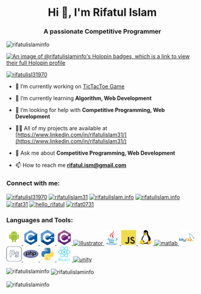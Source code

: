 <h1 align="center">Hi 👋, I'm Rifatul Islam</h1>
<h3 align="center">A passionate Competitive Programmer</h3>

<p align="left"> <img src="https://komarev.com/ghpvc/?username=rifatulislaminfo&label=Profile%20views&color=0e75b6&style=flat" alt="rifatulislaminfo" /> </p>

[![An image of @rifatulislaminfo's Holopin badges, which is a link to view their full Holopin profile](https://holopin.me/rifatulislaminfo)](https://holopin.io/@rifatulislaminfo)

<p align="left"> <a href="https://twitter.com/rifatulisl31970" target="blank"><img src="https://img.shields.io/twitter/follow/rifatulisl31970?logo=twitter&style=for-the-badge" alt="rifatulisl31970" /></a> </p>

- 🔭 I’m currently working on [TicTacToe Game](https://github.com/rifatulislaminfo/tic-tac-toe-game-multiplayer-and-online-version.)

- 🌱 I’m currently learning **Algorithm, Web Development**

- 🤝 I’m looking for help with **Competitive Programming, Web Development**

- 👨‍💻 All of my projects are available at [https://www.linkedin.com/in/rifatulislam31/](https://www.linkedin.com/in/rifatulislam31/)

- 💬 Ask me about **Competitive Programming, Web Development**

- 📫 How to reach me **rifatul.ism@gmail.com**

<h3 align="left">Connect with me:</h3>
<p align="left">
<a href="https://twitter.com/rifatulisl31970" target="blank"><img align="center" src="https://raw.githubusercontent.com/rahuldkjain/github-profile-readme-generator/master/src/images/icons/Social/twitter.svg" alt="rifatulisl31970" height="30" width="40" /></a>
<a href="https://linkedin.com/in/rifatulislam31" target="blank"><img align="center" src="https://raw.githubusercontent.com/rahuldkjain/github-profile-readme-generator/master/src/images/icons/Social/linked-in-alt.svg" alt="rifatulislam31" height="30" width="40" /></a>
<a href="https://fb.com/rifatulislam.info" target="blank"><img align="center" src="https://raw.githubusercontent.com/rahuldkjain/github-profile-readme-generator/master/src/images/icons/Social/facebook.svg" alt="rifatulislam.info" height="30" width="40" /></a>
<a href="https://instagram.com/rifatulislam.info" target="blank"><img align="center" src="https://raw.githubusercontent.com/rahuldkjain/github-profile-readme-generator/master/src/images/icons/Social/instagram.svg" alt="rifatulislam.info" height="30" width="40" /></a>
<a href="https://www.codechef.com/users/rifat31" target="blank"><img align="center" src="https://cdn.jsdelivr.net/npm/simple-icons@3.1.0/icons/codechef.svg" alt="rifat31" height="30" width="40" /></a>
<a href="https://www.hackerrank.com/hello_rifatul" target="blank"><img align="center" src="https://raw.githubusercontent.com/rahuldkjain/github-profile-readme-generator/master/src/images/icons/Social/hackerrank.svg" alt="hello_rifatul" height="30" width="40" /></a>
<a href="https://codeforces.com/profile/rifat0731" target="blank"><img align="center" src="https://raw.githubusercontent.com/rahuldkjain/github-profile-readme-generator/master/src/images/icons/Social/codeforces.svg" alt="rifat0731" height="30" width="40" /></a>
</p>

<h3 align="left">Languages and Tools:</h3>
<p align="left"> <a href="https://developer.android.com" target="_blank" rel="noreferrer"> <img src="https://raw.githubusercontent.com/devicons/devicon/master/icons/android/android-original-wordmark.svg" alt="android" width="40" height="40"/> </a> <a href="https://www.cprogramming.com/" target="_blank" rel="noreferrer"> <img src="https://raw.githubusercontent.com/devicons/devicon/master/icons/c/c-original.svg" alt="c" width="40" height="40"/> </a> <a href="https://www.w3schools.com/cpp/" target="_blank" rel="noreferrer"> <img src="https://raw.githubusercontent.com/devicons/devicon/master/icons/cplusplus/cplusplus-original.svg" alt="cplusplus" width="40" height="40"/> </a> <a href="https://www.w3schools.com/cs/" target="_blank" rel="noreferrer"> <img src="https://raw.githubusercontent.com/devicons/devicon/master/icons/csharp/csharp-original.svg" alt="csharp" width="40" height="40"/> </a> <a href="https://www.adobe.com/in/products/illustrator.html" target="_blank" rel="noreferrer"> <img src="https://www.vectorlogo.zone/logos/adobe_illustrator/adobe_illustrator-icon.svg" alt="illustrator" width="40" height="40"/> </a> <a href="https://www.java.com" target="_blank" rel="noreferrer"> <img src="https://raw.githubusercontent.com/devicons/devicon/master/icons/java/java-original.svg" alt="java" width="40" height="40"/> </a> <a href="https://developer.mozilla.org/en-US/docs/Web/JavaScript" target="_blank" rel="noreferrer"> <img src="https://raw.githubusercontent.com/devicons/devicon/master/icons/javascript/javascript-original.svg" alt="javascript" width="40" height="40"/> </a> <a href="https://www.linux.org/" target="_blank" rel="noreferrer"> <img src="https://raw.githubusercontent.com/devicons/devicon/master/icons/linux/linux-original.svg" alt="linux" width="40" height="40"/> </a> <a href="https://www.mathworks.com/" target="_blank" rel="noreferrer"> <img src="https://upload.wikimedia.org/wikipedia/commons/2/21/Matlab_Logo.png" alt="matlab" width="40" height="40"/> </a> <a href="https://www.mysql.com/" target="_blank" rel="noreferrer"> <img src="https://raw.githubusercontent.com/devicons/devicon/master/icons/mysql/mysql-original-wordmark.svg" alt="mysql" width="40" height="40"/> </a> <a href="https://www.photoshop.com/en" target="_blank" rel="noreferrer"> <img src="https://raw.githubusercontent.com/devicons/devicon/master/icons/photoshop/photoshop-line.svg" alt="photoshop" width="40" height="40"/> </a> <a href="https://www.php.net" target="_blank" rel="noreferrer"> <img src="https://raw.githubusercontent.com/devicons/devicon/master/icons/php/php-original.svg" alt="php" width="40" height="40"/> </a> <a href="https://www.python.org" target="_blank" rel="noreferrer"> <img src="https://raw.githubusercontent.com/devicons/devicon/master/icons/python/python-original.svg" alt="python" width="40" height="40"/> </a> <a href="https://reactjs.org/" target="_blank" rel="noreferrer"> <img src="https://raw.githubusercontent.com/devicons/devicon/master/icons/react/react-original-wordmark.svg" alt="react" width="40" height="40"/> </a> <a href="https://unity.com/" target="_blank" rel="noreferrer"> <img src="https://www.vectorlogo.zone/logos/unity3d/unity3d-icon.svg" alt="unity" width="40" height="40"/> </a> </p>

<p><img align="left" src="https://github-readme-stats.vercel.app/api/top-langs?username=rifatulislaminfo&show_icons=true&locale=en&layout=compact" alt="rifatulislaminfo" /></p>

<p>&nbsp;<img align="center" src="https://github-readme-stats.vercel.app/api?username=rifatulislaminfo&show_icons=true&locale=en" alt="rifatulislaminfo" /></p>

<p><img align="center" src="https://github-readme-streak-stats.herokuapp.com/?user=rifatulislaminfo&" alt="rifatulislaminfo" /></p>
